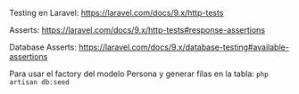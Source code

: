 Testing en Laravel: https://laravel.com/docs/9.x/http-tests

Asserts: https://laravel.com/docs/9.x/http-tests#response-assertions

Database Asserts: https://laravel.com/docs/9.x/database-testing#available-assertions

Para usar el factory del modelo Persona y generar filas en la tabla: `php artisan db:seed`
